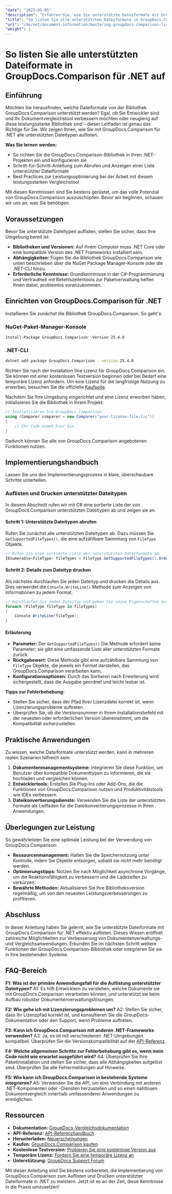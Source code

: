 ```yaml
---
"date": "2025-05-05"
"description": "Erfahren Sie, wie Sie unterstützte Dateiformate mit GroupDocs.Comparison für .NET auflisten und verwalten. Eine Schritt-für-Schritt-Anleitung für Entwickler."
"title": "So listen Sie alle unterstützten Dateiformate in GroupDocs.Comparison für .NET auf"
"url": "/de/net/document-information/mastering-groupdocs-comparison-list-supported-formats/"
"weight": 1
---
```


# So listen Sie alle unterstützten Dateiformate in GroupDocs.Comparison für .NET auf

## Einführung

Möchten Sie herausfinden, welche Dateiformate von der Bibliothek GroupDocs.Comparison unterstützt werden? Egal, ob Sie Entwickler sind und Ihr Dokumentvergleichstool verbessern möchten oder neugierig auf diese leistungsstarke Bibliothek sind – dieser Leitfaden ist genau das Richtige für Sie. Wir zeigen Ihnen, wie Sie mit GroupDocs.Comparison für .NET alle unterstützten Dateitypen auflisten.

**Was Sie lernen werden:**

- So richten Sie die GroupDocs.Comparison-Bibliothek in Ihren .NET-Projekten ein und konfigurieren sie
- Schritt-für-Schritt-Anleitung zum Abrufen und Anzeigen einer Liste unterstützter Dateiformate
- Best Practices zur Leistungsoptimierung bei der Arbeit mit diesem leistungsstarken Vergleichstool

Mit diesen Kenntnissen sind Sie bestens gerüstet, um das volle Potenzial von GroupDocs.Comparison auszuschöpfen. Bevor wir beginnen, schauen wir uns an, was Sie benötigen.

## Voraussetzungen

Bevor Sie unterstützte Dateitypen auflisten, stellen Sie sicher, dass Ihre Umgebung bereit ist:
- **Bibliotheken und Versionen:** Auf Ihrem Computer muss .NET Core oder eine kompatible Version des .NET Frameworks installiert sein.
- **Abhängigkeiten:** Fügen Sie die Bibliothek GroupDocs.Comparison wie unten beschrieben über die NuGet Package Manager-Konsole oder die .NET-CLI hinzu.
- **Erforderliche Kenntnisse:** Grundkenntnisse in der C#-Programmierung und Vertrautheit mit Befehlszeilentools zur Paketverwaltung helfen Ihnen dabei, problemlos voranzukommen.

## Einrichten von GroupDocs.Comparison für .NET

Installieren Sie zunächst die Bibliothek GroupDocs.Comparison. So geht's:

### NuGet-Paket-Manager-Konsole

```shell
Install-Package GroupDocs.Comparison -Version 25.4.0
```

### .NET-CLI

```bash
dotnet add package GroupDocs.Comparison --version 25.4.0
```

Richten Sie nach der Installation Ihre Lizenz für GroupDocs.Comparison ein. Sie können mit einer kostenlosen Testversion beginnen oder bei Bedarf eine temporäre Lizenz anfordern. Um eine Lizenz für die langfristige Nutzung zu erwerben, besuchen Sie die offizielle [Kaufseite](https://purchase.groupdocs.com/buy).

Nachdem Sie Ihre Umgebung eingerichtet und eine Lizenz erworben haben, initialisieren Sie die Bibliothek in Ihrem Projekt:

```csharp
// Initialisieren Sie GroupDocs.Comparison
using (Comparer comparer = new Comparer("your-license-file.lic"))
{
    // Ihr Code kommt hier hin
}
```

Dadurch können Sie alle von GroupDocs.Comparison angebotenen Funktionen nutzen.

## Implementierungshandbuch

Lassen Sie uns den Implementierungsprozess in klare, überschaubare Schritte unterteilen.

### Auflisten und Drucken unterstützter Dateitypen

In diesem Abschnitt rufen wir mit C# eine sortierte Liste der von GroupDocs.Comparison unterstützten Dateitypen ab und zeigen sie an.

#### Schritt 1: Unterstützte Dateitypen abrufen

Rufen Sie zunächst alle unterstützten Dateitypen ab. Dazu müssen Sie `GetSupportedFileTypes()`, die eine aufzählbare Sammlung von `FileType` Objekte.

```csharp
// Rufen Sie eine sortierte Liste der unterstützten Dateiformate ab.
IEnumerable<FileType> fileTypes = FileType.GetSupportedFileTypes().OrderBy(fileType => fileType.Extension);
```

#### Schritt 2: Details zum Dateityp drucken

Als nächstes durchlaufen Sie jeden Dateityp und drucken die Details aus. Dies verwendet die `Console.WriteLine()` Methode zum Anzeigen von Informationen zu jedem Format.

```csharp
// Durchlaufen Sie jeden Dateityp und geben Sie seine Eigenschaften aus.
foreach (FileType fileType in fileTypes)
{
    Console.WriteLine(fileType);
}
```

#### Erläuterung

- **Parameter:** Der `GetSupportedFileTypes()` Die Methode erfordert keine Parameter; sie gibt eine umfassende Liste aller unterstützten Formate zurück.
- **Rückgabewert:** Diese Methode gibt eine aufzählbare Sammlung von `FileType` Objekte, die jeweils ein Format darstellen, das GroupDocs.Comparison verarbeiten kann.
- **Konfigurationsoptionen:** Durch das Sortieren nach Erweiterung wird sichergestellt, dass die Ausgabe geordnet und leicht lesbar ist.

**Tipps zur Fehlerbehebung:**
- Stellen Sie sicher, dass der Pfad Ihrer Lizenzdatei korrekt ist, wenn Lizenzierungsprobleme auftreten.
- Überprüfen Sie, ob die Versionsnummer in Ihrem Installationsbefehl mit der neuesten oder erforderlichen Version übereinstimmt, um die Kompatibilität sicherzustellen.

## Praktische Anwendungen

Zu wissen, welche Dateiformate unterstützt werden, kann in mehreren realen Szenarien hilfreich sein:

1. **Dokumentenmanagementsysteme:** Integrieren Sie diese Funktion, um Benutzer über kompatible Dokumenttypen zu informieren, die sie hochladen und vergleichen können.
2. **Entwicklertools:** Erstellen Sie Plug-Ins oder Add-Ons, die die Funktionen von GroupDocs.Comparison nutzen und Produktivitätstools wie IDEs verbessern.
3. **Dateikonvertierungsdienste:** Verwenden Sie die Liste der unterstützten Formate als Leitfaden für die Dateikonvertierungsprozesse in Ihren Anwendungen.

## Überlegungen zur Leistung

So gewährleisten Sie eine optimale Leistung bei der Verwendung von GroupDocs.Comparison:
- **Ressourcenmanagement:** Halten Sie die Speichernutzung unter Kontrolle, indem Sie Objekte entsorgen, sobald sie nicht mehr benötigt werden.
- **Optimierungstipps:** Nutzen Sie nach Möglichkeit asynchrone Vorgänge, um die Reaktionsfähigkeit zu verbessern und die Ladezeiten zu verkürzen.
- **Bewährte Methoden:** Aktualisieren Sie Ihre Bibliotheksversion regelmäßig, um von den neuesten Leistungsverbesserungen zu profitieren.

## Abschluss

In dieser Anleitung haben Sie gelernt, wie Sie unterstützte Dateiformate mit GroupDocs.Comparison für .NET effektiv auflisten. Dieses Wissen eröffnet zahlreiche Möglichkeiten zur Verbesserung von Dokumentenverwaltungs- und Vergleichsanwendungen. Erkunden Sie im nächsten Schritt weitere Funktionen der GroupDocs.Comparison-Bibliothek oder integrieren Sie sie in Ihre bestehenden Systeme.

## FAQ-Bereich

**F1: Was ist der primäre Anwendungsfall für die Auflistung unterstützter Dateitypen?**
A1: Es hilft Entwicklern zu verstehen, welche Dokumente sie mit GroupDocs.Comparison verarbeiten können, und unterstützt sie beim Aufbau robuster Dokumentenverwaltungslösungen.

**F2: Wie gehe ich mit Lizenzierungsproblemen um?**
A2: Stellen Sie sicher, dass Ihr Lizenzpfad korrekt ist, und konsultieren Sie die GroupDocs-Dokumentation oder den Support, wenn Probleme auftreten.

**F3: Kann ich GroupDocs.Comparison mit anderen .NET-Frameworks verwenden?**
A3: Ja, es ist mit verschiedenen .NET-Umgebungen kompatibel. Überprüfen Sie die Versionskompatibilität auf der [API-Referenz](https://reference.groupdocs.com/comparison/net/).

**F4: Welche allgemeinen Schritte zur Fehlerbehebung gibt es, wenn mein Code nicht wie erwartet ausgeführt wird?**
A4: Überprüfen Sie Ihre Paketinstallation und stellen Sie sicher, dass alle Abhängigkeiten aufgelöst sind. Überprüfen Sie alle Fehlermeldungen auf Hinweise.

**F5: Wie kann ich GroupDocs.Comparison in bestehende Systeme integrieren?**
A5: Verwenden Sie die API, um eine Verbindung mit anderen .NET-Komponenten oder -Diensten herzustellen und so einen nahtlosen Dokumentvergleich innerhalb umfassenderer Anwendungen zu ermöglichen.

## Ressourcen

- **Dokumentation:** [GroupDocs-Vergleichsdokumentation](https://docs.groupdocs.com/comparison/net/)
- **API-Referenz:** [API-Referenzhandbuch](https://reference.groupdocs.com/comparison/net/)
- **Herunterladen:** [Neuerscheinungen](https://releases.groupdocs.com/comparison/net/)
- **Kaufen:** [GroupDocs.Comparison kaufen](https://purchase.groupdocs.com/buy)
- **Kostenlose Testversion:** [Probieren Sie eine kostenlose Version aus](https://releases.groupdocs.com/comparison/net/)
- **Temporäre Lizenz:** [Fordern Sie eine temporäre Lizenz an](https://purchase.groupdocs.com/temporary-license/)
- **Unterstützung:** [GroupDocs Support Forum](https://forum.groupdocs.com/c/comparison/)

Mit dieser Anleitung sind Sie bestens vorbereitet, die Implementierung von GroupDocs.Comparison zum Auflisten und Drucken unterstützter Dateiformate in .NET zu meistern. Jetzt ist es an der Zeit, diese Kenntnisse in die Praxis umzusetzen!